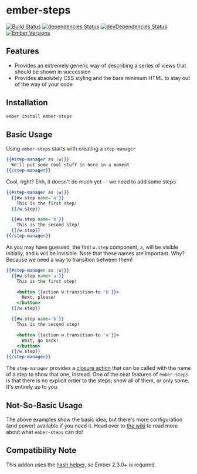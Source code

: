 # ember-steps

[![Build Status](https://travis-ci.org/alexlafroscia/ember-wizard.svg?branch=master)](https://travis-ci.org/alexlafroscia/ember-wizard)
[![dependencies Status](https://david-dm.org/alexlafroscia/ember-wizard/status.svg)](https://david-dm.org/alexlafroscia/ember-wizard)
[![devDependencies Status](https://david-dm.org/alexlafroscia/ember-wizard/dev-status.svg)](https://david-dm.org/alexlafroscia/ember-wizard?type=dev)
[![Ember Versions](https://embadge.io/v1/badge.svg?start=2.3.0)](#compatibility-note)

## Features

- Provides an extremely generic way of describing a series of views that should be shown in succession
- Provides absolutely CSS styling and the bare minimum HTML to stay out of the way of your code

## Installation

```bash
ember install ember-steps
```

## Basic Usage

Using `ember-steps` starts with creating a `step-manager`

```handlebars
{{#step-manager as |w|}}
  We'll put some cool stuff in here in a moment
{{/step-manager}}
```

Cool, right?  Ehh, it doesn't do much yet -- we need to add some steps

```handlebars
{{#step-manager as |w|}}
  {{#w.step name='a'}}
    This is the first step!
  {{/w.step}}

  {{#w.step name='b'}}
    This is the second step!
  {{/w.step}}
{{/step-manager}}
```

As you may have guessed, the first `w.step` component, `a`, will be visible initially, and `b` will be invisible.  Note that these names are important.  Why?  Because we need a way to transition between them!

```handlebars
{{#step-manager as |w|}}
  {{#w.step name='a'}}
    This is the first step!

    <button {{action w.transition-to 'b'}}>
      Next, please!
    </button>
  {{/w.step}}

  {{#w.step name='b'}}
    This is the second step!

    <button {{action w.transition-to 'a'}}>
      Wait, go back!
    </button>
  {{/w.step}}
{{/step-manager}}
```

The `step-manager` provides a [closure action][ember-closure-actions] that can be called with the name of a step to show that one, instead.  One of the neat features of `ember-steps` is that there is no explicit order to the steps; show all of them, or only some. It's entirely up to you.

## Not-So-Basic Usage

The above examples show the basic idea, but there's more configuration (and power) available if you need it.  Head over to [the wiki][wiki] to read more about what `ember-steps` can do!

## Compatibility Note

This addon uses the [hash helper][hash-helper], so Ember 2.3.0+ is required.

[ember-closure-actions]: https://guides.emberjs.com/v2.8.0/templates/actions/
[wiki]: https://github.com/alexlafroscia/ember-wizard/wiki
[hash-helper]: http://emberjs.com/blog/2016/01/15/ember-2-3-released.html#toc_hash-helper
